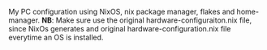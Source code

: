 My PC configuration using NixOS, nix package manager, flakes and home-manager.
**NB**: Make sure use the original hardware-configuraiton.nix file, since NixOs generates and original hardware-configuration.nix file everytime an OS is installed.
